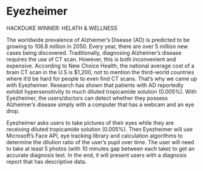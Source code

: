 # Eyezheimer

HACKDUKE WINNER: HELATH & WELLNESS

The worldwide prevalence of Alzheimer’s Disease (AD) is predicted to be growing to 106.8 million in 2050. Every year, there are over 5 million new cases being discovered. Traditionally, diagnosing Alzheimer’s disease requires the use of CT scan. However, this is both inconvenient and expensive. According to New Choice Health, the national average cost of a brain CT scan in the U.S is $1,200, not to mention the third-world countries where it’d be hard for people to even find CT scans. That’s why we came up with Eyezheimer. Research has shown that patients with AD reportedly exhibit hypersensitivity to much diluted tropicamide solution (0.005%). With Eyezheimer, the users/doctors can detect whether they possess Alzheimer’s disease simply with a computer that has a webcam and an eye drop.

Eyezheimer asks users to take pictures of their eyes while they are receiving diluted tropicamide solution (0.005%). Then Eyezheimer will use Microsoft’s Face API, eye tracking library and calculation algorithms to determine the dilution ratio of the user’s pupil over time. The user will need to take at least 5 photos (with 10 minutes gap between each take) to get an accurate diagnosis test. In the end, it will present users with a diagnosis report that has descriptive data.
